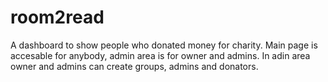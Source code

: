 # room2read
A dashboard to show people who donated money for charity.
Main page is accesable for anybody, admin area is for owner and admins. In adin area owner and admins can create groups, admins and donators.
